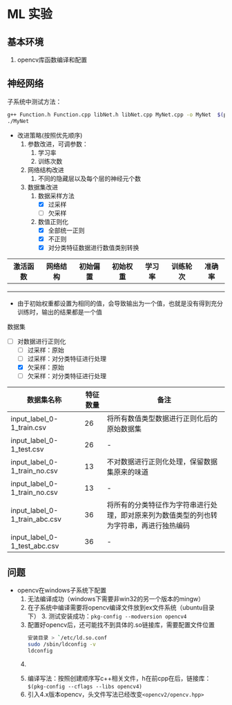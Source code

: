 # ML 实验

## 基本环境
1. opencv库函数编译和配置

## 神经网络
子系统中测试方法：
```bash
g++ Function.h Function.cpp libNet.h libNet.cpp MyNet.cpp -o MyNet  $(pkg-config --cflags --libs opencv4)
./MyNet
```
* 改进策略(按照优先顺序)
  1. 参数改进，可调参数：
     1. 学习率
     2. 训练次数
  2. 网络结构改进
     1. 不同的隐藏层以及每个层的神经元个数
  3. 数据集改进
     1. 数据采样方法
        - [x] 过采样
        - [ ] 欠采样
     2. 数值正则化
        - [x] 全部统一正则
        - [x] 不正则
        - [x] 对分类特征数据进行数值类别转换

| 激活函数 | 网络结构 | 初始偏置 | 初始权重 | 学习率 | 训练轮次 | 准确率 |
| -------- | -------- | -------- | -------- | ------ | -------- | ------ |
|          |          |          |          |        |          |        |
|          |          |          |          |        |          |        |
|          |          |          |          |        |          |        |

* 由于初始权重都设置为相同的值，会导致输出为一个值，也就是没有得到充分训练时，输出的结果都是一个值



数据集

- [ ] 对数据进行正则化
  - [ ] 过采样：原始
  - [ ] 过采样：对分类特征进行处理
  - [x] 欠采样：原始
  - [ ] 欠采样：对分类特征进行处理

| 数据集名称                    | 特征数量 | 备注                                                         |
| ----------------------------- |------| ------------------------------------------------------------ |
| input_label_0-1_train.csv     | 26   | 将所有数值类型数据进行正则化后的原始数据集                   |
| input_label_0-1_test.csv      | 26   | -                                                            |
| input_label_0-1_train_no.csv  | 13   | 不对数据进行正则化处理，保留数据集原来的味道                 |
| input_label_0-1_train_no.csv  | 13   | -                                                            |
| input_label_0-1_train_abc.csv | 36   | 将所有的分类特征作为字符串进行处理，即对原来列为数值类型的列也转为字符串，再进行独热编码 |
| input_label_0-1_test_abc.csv  | 36   | -                                                            |



## 问题
* opencv在windows子系统下配置
  1. 无法编译成功（windows下需要非win32的另一个版本的mingw）
  2. 在子系统中编译需要将opencv编译文件放到ex文件系统（ubuntu目录下）
     3. 测试安装成功：`pkg-config --modversion opencv4`
  3. 配置好opencv后，还可能找不到具体的.so链接库，需要配置文件位置
     ```bash
     安装目录 > `/etc/ld.so.conf
     sudo /sbin/ldconfig -v
     ldconfig
  5. ```
  4. 编译写法：按照创建顺序写c++相关文件，h在前cpp在后，链接库：`$(pkg-config --cflags --libs opencv4)`
  5. 引入4.x版本opencv，头文件写法已经改变`<opencv2/opencv.hpp>`